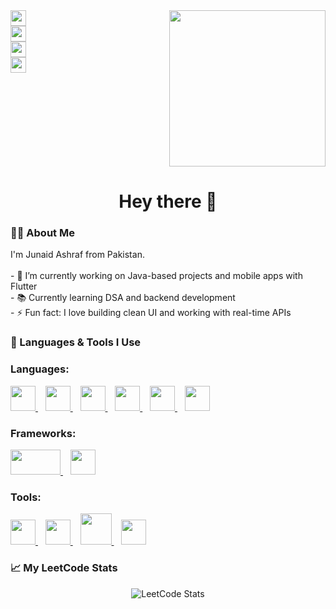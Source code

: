 <div align="center" style="display: flex; align-items: flex-start; justify-content: space-between;">

  <div align="left">
    <a href="https://www.linkedin.com/in/junaid-ashraf56/" target="_blank">
      <img src="https://img.shields.io/static/v1?message=LinkedIn&logo=linkedin&label=&color=0077B5&logoColor=white&labelColor=&style=for-the-badge" height="25" />
    </a>
    <br>
    <a href="https://junaid-ashraf-56.github.io/Web-Base-Portfolio/index.html" target="_blank">
      <img src="https://img.shields.io/static/v1?message=Google%20Dev&logo=google&label=&color=4285F4&logoColor=white&labelColor=&style=for-the-badge" height="25" />
    </a>
    <br>
    <a href="https://leetcode.com/u/56_56/" target="_blank">
      <img src="https://img.shields.io/static/v1?message=LeetCode&logo=leetcode&label=&color=FFA116&logoColor=white&labelColor=&style=for-the-badge" height="25" />
    </a>
    <br>
    <img src="https://visitor-badge.laobi.icu/badge?page_id=Junaid-Ashraf-56.Junaid-Ashraf-56" height="25" />
  </div>


  <div align="right">
    <img height="250" src="https://media.giphy.com/media/2IudUHdI075HL02Pkk/giphy.gif" />
  </div>

</div>


###

<h1 align="center">Hey there 👋</h1>

###

<h3 align="left">👨‍💻 About Me</h3>

<p align="left">
I'm Junaid Ashraf from Pakistan.<br><br>
- 🔭 I’m currently working on Java-based projects and mobile apps with Flutter<br>
- 📚 Currently learning DSA and backend development <br>
- ⚡ Fun fact: I love building clean UI and working with real-time APIs
</p>

###

<h3 align="left">🚀 Languages & Tools I Use</h3>

### Languages:
<div align="left">
  <a href="https://www.java.com/" target="_blank">
    <img src="https://cdn.jsdelivr.net/gh/devicons/devicon/icons/java/java-original.svg" width="40" height="40"/>
  </a>&nbsp;&nbsp;
  <a href="https://www.cprogramming.com/" target="_blank">
    <img src="https://cdn.jsdelivr.net/gh/devicons/devicon/icons/c/c-original.svg" width="40" height="40"/>
  </a>&nbsp;&nbsp;
  <a href="https://isocpp.org/" target="_blank">
    <img src="https://cdn.jsdelivr.net/gh/devicons/devicon/icons/cplusplus/cplusplus-original.svg" width="40" height="40"/>
  </a>&nbsp;&nbsp;
  <a href="https://dart.dev/" target="_blank">
    <img src="https://cdn.jsdelivr.net/gh/devicons/devicon/icons/dart/dart-original.svg" width="40" height="40"/>
  </a>&nbsp;&nbsp;
  <a href="https://www.sqlite.org/" target="_blank">
    <img src="https://cdn.jsdelivr.net/gh/devicons/devicon/icons/sqlite/sqlite-original.svg" width="40" height="40"/>
  </a>&nbsp;&nbsp;
    <img src="https://cdn.jsdelivr.net/gh/devicons/devicon/icons/postgresql/postgresql-original.svg" width="40" height="40"/>
  </a>&nbsp;&nbsp;
</div>

### Frameworks:
<div align="left">
  <a href="https://openjfx.io/" target="_blank">
    <img src="https://github.com/Junaid-Ashraf-56/Java-FX-image/blob/main/assets/JavaFx%20Logo.png?raw=true" width="80" height="40"/>
  </a>&nbsp;&nbsp;
  <a href="https://flutter.dev/" target="_blank">
    <img src="https://cdn.jsdelivr.net/gh/devicons/devicon/icons/flutter/flutter-original.svg" width="40" height="40"/>
  </a>
</div>

### Tools:
<div align="left">
  <a href="https://git-scm.com/" target="_blank">
    <img src="https://cdn.jsdelivr.net/gh/devicons/devicon/icons/git/git-original.svg" width="40" height="40"/>
  </a>&nbsp;&nbsp;
  <a href="https://www.linux.org/" target="_blank">
    <img src="https://cdn.jsdelivr.net/gh/devicons/devicon/icons/linux/linux-original.svg" width="40" height="40"/>
  </a>&nbsp;&nbsp;
  <a href="https://www.docker.com/" target="_blank">
    <img src="https://cdn.jsdelivr.net/gh/devicons/devicon/icons/docker/docker-original.svg" width="50" height="50"/>
  </a>&nbsp;&nbsp;
  <a href="https://www.postgresql.org/" target="_blank">
  <a href="https://www.jetbrains.com/idea/" target="_blank">
    <img src="https://cdn.jsdelivr.net/gh/devicons/devicon/icons/intellij/intellij-original.svg" width="40" height="40"/>
  </a>
</div>

###

<h3 align="left">📈 My LeetCode Stats</h3>

<div align="center">
  <img src="https://leetcard.jacoblin.cool/56_56?theme=dark&font=Baloo+Bhai+2&ext=contest" alt="LeetCode Stats" />
</div>

###

